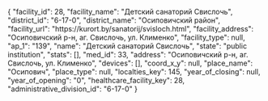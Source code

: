 {
    "facility_id": 28,
    "facility_name": "Детский санаторий Свислочь",
    "district_id": "6-17-0",
    "district_name": "Осиповичский район",
    "facility_url": "https:\/\/kurort.by\/sanatorij\/svisloch.html",
    "facility_address": "Осиповичский р-н, аг. Свислочь, ул. Клименко",
    "facility_type": null,
    "ap_1": "139",
    "name": "Детский санаторий Свислочь",
    "state": "public institution",
    "stats": [],
    "med_id": 33,
    "address": "Осиповичский р-н, аг. Свислочь, ул. Клименко",
    "devices": [],
    "coord_x_y": null,
    "place_name": "Осипович",
    "place_type": null,
    "localties_key": 145,
    "year_of_closing": null,
    "year_of_opening": "0",
    "healthcare_facility_key": 28,
    "administrative_division_id": "6-17-0"
}